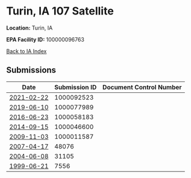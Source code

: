 # Turin, IA 107 Satellite

**Location:** Turin, IA

**EPA Facility ID:** 100000096763

[Back to IA Index](../../index.md)

## Submissions

| Date | Submission ID | Document Control Number |
|------|--------------|-------------------------|
| [2021-02-22](submissions/1000092523.md) | 1000092523 |  |
| [2019-06-10](submissions/1000077989.md) | 1000077989 |  |
| [2016-06-23](submissions/1000058183.md) | 1000058183 |  |
| [2014-09-15](submissions/1000046600.md) | 1000046600 |  |
| [2009-11-03](submissions/1000011587.md) | 1000011587 |  |
| [2007-04-17](submissions/48076.md) | 48076 |  |
| [2004-06-08](submissions/31105.md) | 31105 |  |
| [1999-06-21](submissions/7556.md) | 7556 |  |
